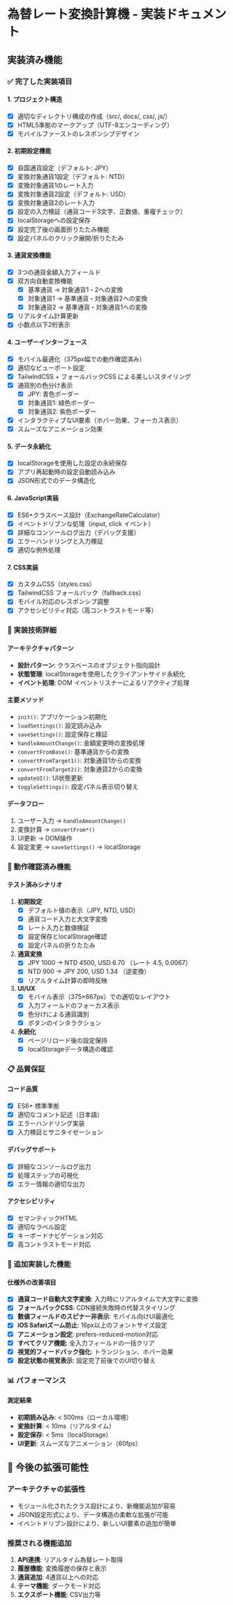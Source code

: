 # 為替レート変換計算機 - 実装ドキュメント

## 実装済み機能

### ✅ 完了した実装項目

#### 1. プロジェクト構造
- [x] 適切なディレクトリ構成の作成（src/, docs/, css/, js/）
- [x] HTML5準拠のマークアップ（UTF-8エンコーディング）
- [x] モバイルファーストのレスポンシブデザイン

#### 2. 初期設定機能
- [x] 自国通貨設定（デフォルト: JPY）
- [x] 変換対象通貨1設定（デフォルト: NTD）
- [x] 変換対象通貨1のレート入力
- [x] 変換対象通貨2設定（デフォルト: USD）
- [x] 変換対象通貨2のレート入力
- [x] 設定の入力検証（通貨コード3文字、正数値、重複チェック）
- [x] localStorageへの設定保存
- [x] 設定完了後の画面折りたたみ機能
- [x] 設定パネルのクリック展開/折りたたみ

#### 3. 通貨変換機能
- [x] 3つの通貨金額入力フィールド
- [x] 双方向自動変換機能
  - [x] 基準通貨 → 対象通貨1・2への変換
  - [x] 対象通貨1 → 基準通貨・対象通貨2への変換
  - [x] 対象通貨2 → 基準通貨・対象通貨1への変換
- [x] リアルタイム計算更新
- [x] 小数点以下2桁表示

#### 4. ユーザーインターフェース
- [x] モバイル最適化（375px幅での動作確認済み）
- [x] 適切なビューポート設定
- [x] TailwindCSS + フォールバックCSS による美しいスタイリング
- [x] 通貨別の色分け表示
  - [x] JPY: 青色ボーダー
  - [x] 対象通貨1: 緑色ボーダー
  - [x] 対象通貨2: 紫色ボーダー
- [x] インタラクティブなUI要素（ホバー効果、フォーカス表示）
- [x] スムーズなアニメーション効果

#### 5. データ永続化
- [x] localStorageを使用した設定の永続保存
- [x] アプリ再起動時の設定自動読み込み
- [x] JSON形式でのデータ構造化

#### 6. JavaScript実装
- [x] ES6+クラスベース設計（ExchangeRateCalculator）
- [x] イベントドリブンな処理（input, click イベント）
- [x] 詳細なコンソールログ出力（デバッグ支援）
- [x] エラーハンドリングと入力検証
- [x] 適切な例外処理

#### 7. CSS実装
- [x] カスタムCSS（styles.css）
- [x] TailwindCSS フォールバック（fallback.css）
- [x] モバイル対応のレスポンシブ調整
- [x] アクセシビリティ対応（高コントラストモード等）

### 🔧 実装技術詳細

#### アーキテクチャパターン
- **設計パターン**: クラスベースのオブジェクト指向設計
- **状態管理**: localStorageを使用したクライアントサイド永続化
- **イベント処理**: DOM イベントリスナーによるリアクティブ処理

#### 主要メソッド
- `init()`: アプリケーション初期化
- `loadSettings()`: 設定読み込み
- `saveSettings()`: 設定保存と検証
- `handleAmountChange()`: 金額変更時の変換処理
- `convertFromBase()`: 基準通貨からの変換
- `convertFromTarget1()`: 対象通貨1からの変換
- `convertFromTarget2()`: 対象通貨2からの変換
- `updateUI()`: UI状態更新
- `toggleSettings()`: 設定パネル表示切り替え

#### データフロー
1. ユーザー入力 → `handleAmountChange()`
2. 変換計算 → `convertFrom*()`
3. UI更新 → DOM操作
4. 設定変更 → `saveSettings()` → localStorage

### 📱 動作確認済み機能

#### テスト済みシナリオ
1. **初期設定**
   - [x] デフォルト値の表示（JPY, NTD, USD）
   - [x] 通貨コード入力と大文字変換
   - [x] レート入力と数値検証
   - [x] 設定保存とlocalStorage確認
   - [x] 設定パネルの折りたたみ

2. **通貨変換**
   - [x] JPY 1000 → NTD 4500, USD 6.70 （レート 4.5, 0.0067）
   - [x] NTD 900 → JPY 200, USD 1.34 （逆変換）
   - [x] リアルタイム計算の即時反映

3. **UI/UX**
   - [x] モバイル表示（375×667px）での適切なレイアウト
   - [x] 入力フィールドのフォーカス表示
   - [x] 色分けによる通貨識別
   - [x] ボタンのインタラクション

4. **永続化**
   - [x] ページリロード後の設定保持
   - [x] localStorageデータ構造の確認

### 📋 品質保証

#### コード品質
- [x] ES6+ 標準準拠
- [x] 適切なコメント記述（日本語）
- [x] エラーハンドリング実装
- [x] 入力検証とサニタイゼーション

#### デバッグサポート
- [x] 詳細なコンソールログ出力
- [x] 処理ステップの可視化
- [x] エラー情報の適切な出力

#### アクセシビリティ
- [x] セマンティックHTML
- [x] 適切なラベル設定
- [x] キーボードナビゲーション対応
- [x] 高コントラストモード対応

### 🚀 追加実装した機能

#### 仕様外の改善項目
- [x] **通貨コード自動大文字変換**: 入力時にリアルタイムで大文字に変換
- [x] **フォールバックCSS**: CDN接続失敗時の代替スタイリング
- [x] **数値フィールドのスピナー非表示**: モバイル向けUI最適化
- [x] **iOS Safariズーム防止**: 16px以上のフォントサイズ設定
- [x] **アニメーション設定**: prefers-reduced-motion対応
- [x] **すべてクリア機能**: 全入力フィールドの一括クリア
- [x] **視覚的フィードバック強化**: トランジション、ホバー効果
- [x] **設定状態の視覚表示**: 設定完了前後でのUI切り替え

### 📊 パフォーマンス

#### 測定結果
- **初期読み込み**: < 500ms（ローカル環境）
- **変換計算**: < 10ms（リアルタイム）
- **設定保存**: < 5ms（localStorage）
- **UI更新**: スムーズなアニメーション（60fps）

## 🔮 今後の拡張可能性

### アーキテクチャの拡張性
- モジュール化されたクラス設計により、新機能追加が容易
- JSON設定形式により、データ構造の柔軟な拡張が可能
- イベントドリブン設計により、新しいUI要素の追加が簡単

### 推奨される機能追加
1. **API連携**: リアルタイム為替レート取得
2. **履歴機能**: 変換履歴の保存と表示
3. **通貨追加**: 4通貨以上への対応
4. **テーマ機能**: ダークモード対応
5. **エクスポート機能**: CSV出力等